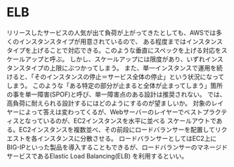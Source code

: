# ELB
リリースしたサービスの人気が出て負荷が上がってきたとしても、AWSでは多くのインスタンスタイプが用意されているので、
ある程度まではインスタンスタイプを上げることで対応できる。このような垂直にスペックを上げる対応をスケールアップと呼ぶ。
しかし、スケールアップには限度があり、いずれインスタンスタイプの上限にぶつかってしまう。
また、単一インスタンスで運用を続けると、「そのインスタンスの停止＝サービス全体の停止」という状況になってしまう。
このような「ある特定の部分が止まると全体が止まってしまう」箇所の事を単一障害(SPOF)と呼び、単一障害点のある設計は推奨されない。
では、高負荷に耐えられる設計するにはどのようにするのが望ましいか。
対象のレイヤーによって答えは変わってくるが、Webサーバーのレイヤーでベストプラクティスとなっているのが、EC2インスタンスを水平に並べる
スケールアウトである。EC2インスタンスを複数並べ、その前段にロードバランサーを配置してリクエストを各インスタンスに分散させる。
ロードバランサーとしてはEC2上にBIG-IPといった製品を導入することもできるが、ロードバランサーのマネージドサービスであるElastic Load Balancing(ELB)
を利用するといい。
